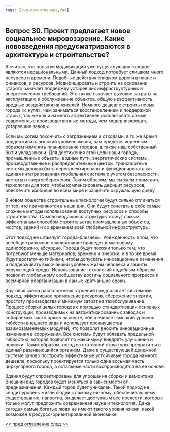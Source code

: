 ```yaml
---
tags: [tvp,проектвенера,faq]
---
```

## Вопрос 30. Проект предлагает новое социальное мировоззрение. Какие нововведения предусматриваются в архитектуре и строительстве?

Я считаю, что попытки модификации уже существующих городов являются нерациональными. Данный подход потребует слишком много ресурсов и времени. Подобные действия слишком дороги в плане и финансов, и ресурсов. Модифицировать и строить на основании старого означает поддержку устаревших инфраструктурных и энергетических требований. Это также означает высокие затраты на эксплуатацию и обслуживание объектов, общую неэффективность, вредные воздействия на жителей. Намного дешевле строить новые города «с нуля», чем заниматься восстановлением и поддержкой старых, так же как и намного эффективнее использовать самые современные производственные методы, чем модернизировать устаревшие заводы.

Если мы хотим покончить с загрязнением и отходами, в то же время поддерживать высокий уровень жизни, нам придется коренным образом изменить планирование городов, а также наш собственный быт и уклад жизни. Для достижения этой цели наши города, промышленные объекты, водные пути, энергетические системы, производственные и распределительные центры, транспортные системы должны быть перепроектированы и функционировать как единая интегрированная глобальная система с учетом безопасности, чистоты и энергосбережения. Таким образом, мы сможем применить технологии для того, чтобы компенсировать дефицит ресурсов, обеспечить изобилие во всем мире и защитить окружающую среду.

В новом обществе строительные технологии будут сильно отличаться от тех, что применяются в наши дни. Они будут сочетать в себе самые сложные методы использования доступных ресурсов и способы строительства. Самовозводящиеся структуры станут самым эффективным способом строительства промышленных объектов, мостов, зданий и со временем всей глобальной инфраструктуры.

Этот подход не штампует города-близнецы. Убежденность в том, что всеобщее разумное планирование приведет к массовому единообразию, абсурдно. Города будут похожи только тем, что потребуют меньше материалов, времени и энергии, и в то же время будут достаточно гибкими, чтобы допускать инновационные изменения и поддерживать высочайший уровень жизни человека и защиты окружающей среды. Использование технологий подобным образом позволит глобальному сообществу достичь социального прогресса и всемирной реорганизации в самые кратчайшие сроки.

Круговая схема расположения строений предполагает системный подход, эффективное применение ресурсов, сбережение энергии, простоту производства и минимум затрат на техобслуживание. Процесс сборки целых городов с помощью стандартизации основных конструкций, производимых на автоматизированных заводах и собираемых часто прямо на месте, обеспечивает высокий уровень гибкости внешнего вида и использует преимущества взаимозаменяемых модулей, что позволит вносить инновационные изменения в сооружения. Все системы будут обладать предельной гибкостью, которая позволит по максимуму внедрять улучшения и новинки. Таким образом, город из статичной структуры превратится в единый развивающийся организм. Даже в существующей денежной системе заново построить эффективные устойчивые города намного дешевле, поскольку проектируется только одна восьмая часть циркулярного города, а остальные части воспроизводятся на ее основе.

Здания будут спроектированы для упрощения сборки и демонтажа. Внешний вид городов будет меняться в зависимости от предназначения. Каждый город будет уникален. Такой подход не сводит уровень жизни людей к самому низкому, обеспечивающему существование; напротив, он делает доступным все прелести, которые только могут предложить современная наука и технология. Даже сегодня самые богатые люди не имеют такого уровня жизни, какой возможен в ресурсо-ориентированной экономике.

[<< пред](Вопрос%2029.%20Насколько%20изменится%20наша%20жизнь%20в%20плане%20быта%20Как%20изменятся%20предметы%20домашнего%20обихода,%20мебель%20и%20т.д..md) [оглавление](FAQ%20%D0%BF%D0%BE%20%D0%BF%D1%80%D0%BE%D0%B5%D0%BA%D1%82%D1%83%20%C2%AB%D0%92%D0%B5%D0%BD%D0%B5%D1%80%D0%B0%C2%BB.md) [след >>](Вопрос%2031.%20Какие%20изменения%20ожидаются%20в%20медицинской%20технике.md)